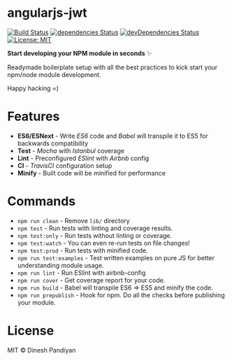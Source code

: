 # angularjs-jwt

[![Build Status](https://travis-ci.com/l7960261/angularjs-jwt.svg?branch=master)](https://travis-ci.com/l7960261/angularjs-jwt) [![dependencies Status](https://david-dm.org/l7960261/angularjs-jwt/status.svg)](https://david-dm.org/l7960261/angularjs-jwt) [![devDependencies Status](https://david-dm.org/l7960261/angularjs-jwt/dev-status.svg)](https://david-dm.org/l7960261/angularjs-jwt?type=dev) [![License: MIT](https://img.shields.io/badge/License-MIT-blue.svg)](https://opensource.org/licenses/MIT)

**Start developing your NPM module in seconds** ✨

Readymade boilerplate setup with all the best practices to kick start your npm/node module development.

Happy hacking =)

# Features

* **ES6/ESNext** - Write _ES6_ code and _Babel_ will transpile it to ES5 for backwards compatibility
* **Test** - _Mocha_ with _Istanbul_ coverage
* **Lint** - Preconfigured _ESlint_ with _Airbnb_ config
* **CI** - _TravisCI_ configuration setup
* **Minify** - Built code will be minified for performance

# Commands
- `npm run clean` - Remove `lib/` directory
- `npm test` - Run tests with linting and coverage results.
- `npm test:only` - Run tests without linting or coverage.
- `npm test:watch` - You can even re-run tests on file changes!
- `npm test:prod` - Run tests with minified code.
- `npm run test:examples` - Test written examples on pure JS for better understanding module usage.
- `npm run lint` - Run ESlint with airbnb-config
- `npm run cover` - Get coverage report for your code.
- `npm run build` - Babel will transpile ES6 => ES5 and minify the code.
- `npm run prepublish` - Hook for npm. Do all the checks before publishing your module.


# License

MIT © Dinesh Pandiyan
